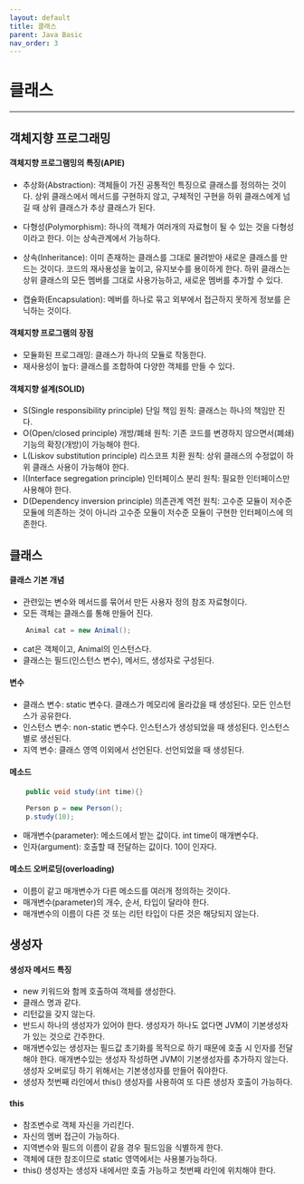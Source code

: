 ```yaml
---
layout: default
title: 클래스
parent: Java Basic
nav_order: 3
---
```


# 클래스

---

## 객체지향 프로그래밍

#### 객체지향 프로그램밍의 특징(APIE)

- 추상화(Abstraction): 객체들이 가진 공통적인 특징으로 클래스를 정의하는 것이다. 상위 클래스에서 메서드를 구현하지 않고, 구체적인 구현을 하위 클래스에게 넘길 때 상위 클래스가 추상 클래스가 된다.
- 다형성(Polymorphism): 하나의 객체가 여러개의 자료형이 될 수 있는 것을 다형성이라고 한다. 이는 상속관계에서 가능하다.
- 상속(Inheritance): 이미 존재하는 클래스를 그대로 물려받아 새로운 클래스를 만드는 것이다. 코드의 재사용성을 높이고, 유지보수를 용이하게 한다. 하위 클래스는 상위 클래스의 모든 멤버를 그대로 사용가능하고, 새로운 멤버를 추가할 수 있다.

- 캡슐화(Encapsulation): 메버를 하나로 묶고 외부에서 접근하지 못하게 정보를 은닉하는 것이다.

#### 객체지향 프로그램의 장점

- 모듈화된 프로그래밍: 클래스가 하나의 모듈로 작동한다.
- 재사용성이 높다: 클래스를 조합하여 다양한 객체를 만들 수 있다.

#### 객체지향 설계(SOLID)

- S(Single responsibility principle) 단일 책임 원칙: 클래스는 하나의 책임만 진다.
- O(Open/closed principle) 개방/폐쇄 원칙: 기존 코드를 변경하지 않으면서(폐쇄) 기능의 확장(개방)이 가능해야 한다.
- L(Liskov substitution principle) 리스코프 치환 원칙: 상위 클래스의 수정없이 하위 클래스 사용이 가능해야 한다.
- I(Interface segregation principle) 인터페이스 분리 원칙: 필요한 인터페이스만 사용해야 한다.
- D(Dependency inversion principle) 의존관계 역전 원칙: 고수준 모듈이 저수준 모듈에 의존하는 것이 아니라 고수준 모듈이 저수준 모듈이 구현한 인터페이스에 의존한다.

## 클래스

#### 클래스 기본 개념

- 관련있는 변수와 메서드를 묶어서 만든 사용자 정의 참조 자료형이다.
- 모든 객체는 클래스를 통해 만들어 진다.

```java
    Animal cat = new Animal();
```

- cat은 객체이고, Animal의 인스턴스다.
- 클래스는 필드(인스턴스 변수), 메서드, 생성자로 구성된다.

#### 변수

- 클래스 변수: static 변수다. 클래스가 메모리에 올라갔을 때 생성된다. 모든 인스턴스가 공유한다.
- 인스턴스 변수: non-static 변수다. 인스턴스가 생성되었을 때 생성된다. 인스턴스별로 생선된다.
- 지역 변수: 클래스 영역 이외에서 선언된다. 선언되었을 때 생성된다.

#### 메소드

```java
    public void study(int time){}

    Person p = new Person();
    p.study(10);
```

- 매개변수(parameter): 메소드에서 받는 값이다. int time이 매개변수다.
- 인자(argument): 호출할 때 전달하는 값이다. 10이 인자다.

#### 메소드 오버로딩(overloading)

- 이름이 같고 매개변수가 다른 메소드를 여러개 정의하는 것이다.
- 매개변수(parameter)의 개수, 순서, 타입이 달라야 한다.
- 매개변수의 이름이 다른 것 또는 리턴 타입이 다른 것은 해당되지 않는다.

## 생성자

#### 생성자 메서드 특징

- new 키워드와 함께 호출하여 객체를 생성한다.
- 클래스 명과 같다.
- 리턴값을 갖지 않는다.
- 반드시 하나의 생성자가 있어야 한다. 생성자가 하나도 없다면 JVM이 기본생성자가 있는 것으로 간주한다.
- 매개변수있는 생성자는 필드값 초기화를 목적으로 하기 때문에 호출 시 인자를 전달해야 한다. 매개변수있는 생성자 작성하면 JVM이 기본생성자를 추가하지 않는다. 생성자 오버로딩 하기 위해서는 기본생성자를 만들어 줘야한다.
- 생성자 첫번째 라인에서 this() 생성자를 사용하여 또 다른 생성자 호출이 가능하다.

#### this

- 참조변수로 객체 자신을 가리킨다.
- 자신의 멤버 접근이 가능하다.
- 지역변수와 필드의 이름이 같을 경우 필드임을 식별하게 한다.
- 객체에 대한 참조이므로 static 영역에서는 사용불가능하다.
- this() 생성자는 생성자 내에서만 호출 가능하고 첫번째 라인에 위치해야 한다.
